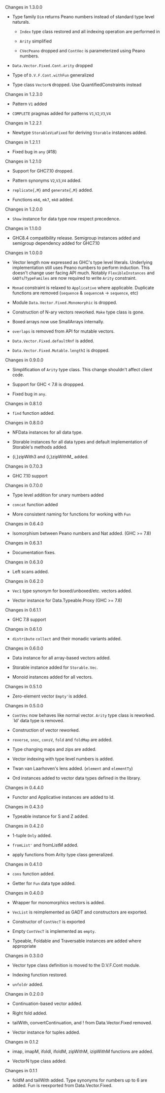 Changes in 1.3.0.0

  * Type family `Dim` returns Peano numbers instead of standard type level
    naturals.

     - `Index` type class restored and all indexing operation are performed in

	 - `Arity` simplified

	 - `CVecPeano` dropped and `ContVec` is parameterized using Peano numbers.

  * `Data.Vector.Fixed.Cont.arity` dropped

  * Type of `D.V.F.Cont.withFun` generalized

  * Type class `VectorN` dropped. Use QuantifiedConstraints instead

Changes in 1.2.3.0

  * Pattern `V1` added

  * `COMPLETE` pragmas added for patterns `V1`,`V2`,`V3`,`V4`


Changes in 1.2.2.1

  * Newtype `StorableViaFixed` for deriving `Storable` instances added.


Changes in 1.2.1.1

  * Fixed bug in `any` (#18)


Changes in 1.2.1.0

  * Support for GHC7.10 dropped.

  * Pattern synonyms `V2`,`V3`,`V4` added.

  * `replicate{,M}` and `generate{,M}` added.

  * Functions `mk6`, `mk7`, `mk8` added.


Changes in 1.2.0.0

  * `Show` instance for data type now respect precedence.

Changes in 1.1.0.0

  * GHC8.4 compatibility release. Semigroup instances added and
    semigroup dependency added for GHC7.10

Changes in 1.0.0.0

  * Vector length now expressed as GHC's type level literals. Underlying
    implementation still uses Peano numbers to perform induction. This doesn't
    change user facing API much. Notably `FlexibleInstances` and
    `GADTs`/`TypeFamiles` are now required to write `Arity` constraint.

  * `Monad` constraint is relaxed to `Applicative` where applicable. Duplicate
    functions are removed (`sequence` & `sequenceA` → `sequence`, etc)

  * Module `Data.Vector.Fixed.Monomorphic` is dropped.

  * Construction of N-ary vectors reworked. `Make` type class is gone.

  * Boxed arrays now use SmallArrays internally.

  * `overlaps` is removed from API for mutable vectors.

  * `Data.Vector.Fixed.defaultRnf` is added.

  * `Data.Vector.Fixed.Mutable.lengthI` is dropped.

Changes in 0.9.0.0

  * Simplification of `Arity` type class. This change shouldn't affect client
    code.

  * Support for GHC < 7.8 is droppped.

  * Fixed bug in `any`.


Changes in 0.8.1.0

  * `find` function added.


Changes in 0.8.0.0

  * NFData instances for all data type.

  * Storable instances for all data types and default implementation of
    Storable's methods added.

  * {i,}zipWith3 and {i,}zipWithM_ added.


Changes in 0.7.0.3

  * GHC 7.10 support


Changes in 0.7.0.0

  * Type level addition for unary numbers added

  * `concat` function added

  * More consistent naming for functions for working with `Fun`


Changes in 0.6.4.0

  * Isomorphism between Peano numbers and Nat added. (GHC >= 7.8)


Changes in 0.6.3.1

  * Documentation fixes.


Changes in 0.6.3.0

  * Left scans added.


Changes in 0.6.2.0

  * `Vec1` type synonym for boxed/unboxed/etc. vectors added.

  * Vector instance for Data.Typeable.Proxy (GHC >= 7.8)


Changes in 0.6.1.1

  * GHC 7.8 support


Changes in 0.6.1.0

  * `distribute` `collect` and their monadic variants added.


Changes in 0.6.0.0

  * Data instance for all array-based vectors added.

  * Storable instance added for `Storable.Vec`.

  * Monoid instances added for all vectors.


Changes in 0.5.1.0

  * Zero-element vector `Empty'`is added.


Changes in 0.5.0.0

  * `ContVec` now behaves like normal vector. `Arity` type class is
    reworked. `Id' data type is removed.

  * Construction of vector reworked.

  * `reverse`, `snoc`, `consV`, `fold` and `foldMap` are added.

  * Type changing maps and zips are added.

  * Vector indexing with type level numbers is added.

  * Twan van Laarhoven's lens added. (`element` and `elementTy`)

  * Ord instances added to vector data types defined in the library.


Changes in 0.4.4.0

  * Functor and Applicative instances are added to Id.


Changes in 0.4.3.0

  * Typeable instance for S and Z added.


Changes in 0.4.2.0

  * 1-tuple `Only` added.

  * `fromList'` and fromListM added.

  * apply functions from Arity type class generalized.


Changes in 0.4.1.0

  * `cons` function added.

  * Getter for `Fun` data type added.


Changes in 0.4.0.0

  * Wrapper for monomorphics vectors is added.

  * `VecList` is reimplemented as GADT and constructors are exported.

  * Constructor of `ContVecT` is exported

  * Empty `ContVecT` is implemented as `empty`.

  * Typeable, Foldable and Traversable instances are added where
    appropriate


Changes in 0.3.0.0

  * Vector type class definition is moved to the D.V.F.Cont module.

  * Indexing function restored.

  * `unfoldr` added.


Changes in 0.2.0.0

  * Continuation-based vector added.

  * Right fold added.

  * tailWith, convertContinuation, and ! from
    Data.Vector.Fixed removed.

  * Vector instance for tuples added.


Changes in 0.1.2

  * imap, imapM, ifoldl, ifoldM, zipWithM, izipWithM
    functions are added.

  * VectorN type class added.


Changes in 0.1.1

  * foldM and tailWith added. Type synonyms for numbers up to 6 are
    added. Fun is reexported from Data.Vector.Fixed.
